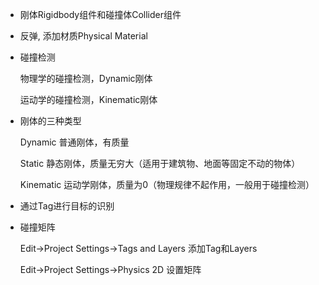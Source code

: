 - 刚体Rigidbody组件和碰撞体Collider组件

- 反弹, 添加材质Physical Material

- 碰撞检测

  物理学的碰撞检测，Dynamic刚体

  运动学的碰撞检测，Kinematic刚体

- 刚体的三种类型

  Dynamic	普通刚体，有质量

  Static	静态刚体，质量无穷大（适用于建筑物、地面等固定不动的物体）

  Kinematic	运动学刚体，质量为0（物理规律不起作用，一般用于碰撞检测）

- 通过Tag进行目标的识别

- 碰撞矩阵

  Edit->Project Settings->Tags and Layers 添加Tag和Layers

  Edit->Project Settings->Physics 2D 设置矩阵

  